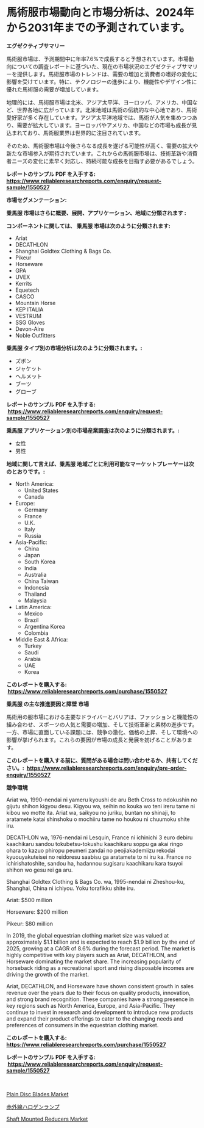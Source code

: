 <p><h1>馬術服市場動向と市場分析は、2024年から2031年までの予測されています。</h1></p><p><strong>エグゼクティブサマリー</strong></p>
<p><p>馬術服市場は、予測期間中に年率7.6%で成長すると予想されています。市場動向についての調査レポートに基づいた、現在の市場状況のエグゼクティブサマリーを提供します。馬術服市場のトレンドは、需要の増加と消費者の嗜好の変化に影響を受けています。特に、テクノロジーの進歩により、機能性やデザイン性に優れた馬術服の需要が増加しています。</p><p>地理的には、馬術服市場は北米、アジア太平洋、ヨーロッパ、アメリカ、中国など、世界各地に広がっています。北米地域は馬術の伝統的な中心地であり、馬術愛好家が多く存在しています。アジア太平洋地域では、馬術が人気を集めつつあり、需要が拡大しています。ヨーロッパやアメリカ、中国などの市場も成長が見込まれており、馬術服業界は世界的に注目されています。</p><p>そのため、馬術服市場は今後さらなる成長を遂げる可能性が高く、需要の拡大や新たな市場参入が期待されています。これからの馬術服市場は、技術革新や消費者ニーズの変化に素早く対応し、持続可能な成長を目指す必要があるでしょう。</p></p>
<p><strong>レポートのサンプル PDF を入手する: <a href="https://www.reliableresearchreports.com/enquiry/request-sample/1550527">https://www.reliableresearchreports.com/enquiry/request-sample/1550527</a></strong></p>
<p><strong>市場セグメンテーション:</strong></p>
<p><strong> 乗馬服 市場はさらに概要、展開、アプリケーション、地域に分類されます :</strong></p>
<p><strong>コンポーネントに関しては、 乗馬服 市場は次のように分類されます: &nbsp;</strong></p>
<p><ul><li>Ariat</li><li>DECATHLON</li><li>Shanghai Goldtex Clothing & Bags Co.</li><li>Pikeur</li><li>Horseware</li><li>GPA</li><li>UVEX</li><li>Kerrits</li><li>Equetech</li><li>CASCO</li><li>Mountain Horse</li><li>KEP ITALIA</li><li>VESTRUM</li><li>SSG Gloves</li><li>Devon-Aire</li><li>Noble Outfitters</li></ul></p>
<p><strong> 乗馬服 タイプ別の市場分析は次のように分類されます。:</strong></p>
<p><ul><li>ズボン</li><li>ジャケット</li><li>ヘルメット</li><li>ブーツ</li><li>グローブ</li></ul></p>
<p><strong>レポートのサンプル PDF を入手する: &nbsp;<a href="https://www.reliableresearchreports.com/enquiry/request-sample/1550527">https://www.reliableresearchreports.com/enquiry/request-sample/1550527</a></strong></p>
<p><strong> 乗馬服 アプリケーション別の市場産業調査は次のように分類されます。:</strong></p>
<p><ul><li>女性</li><li>男性</li></ul></p>
<p><strong>地域に関して言えば、乗馬服 地域ごとに利用可能なマーケットプレーヤーは次のとおりです。:</strong></p>
<p><ul>
    <li>
        North America:
        <ul>
            <li>United States</li>
            <li>Canada</li>
        </ul>
    </li>
    <li>
        Europe:
        <ul>
            <li>Germany</li>
            <li>France</li>
            <li>U.K.</li>
            <li>Italy</li>
            <li>Russia</li>
        </ul>
    </li>
    <li>
        Asia-Pacific:
        <ul>
            <li>China</li>
            <li>Japan</li>
            <li>South Korea</li>
            <li>India</li>
            <li>Australia</li>
            <li>China Taiwan</li>
            <li>Indonesia</li>
            <li>Thailand</li>
            <li>Malaysia</li>
        </ul>
    </li>
    <li>
        Latin America:
        <ul>
            <li>Mexico</li>
            <li>Brazil</li>
            <li>Argentina Korea</li>
            <li>Colombia</li>
        </ul>
    </li>
    <li>
        Middle East & Africa:
        <ul>
            <li>Turkey</li>
            <li>Saudi</li>
            <li>Arabia</li>
            <li>UAE</li>
            <li>Korea</li>
        </ul>
    </li>
    </ul></p>
<p><strong>このレポートを購入する: &nbsp;<a href="https://www.reliableresearchreports.com/purchase/1550527">https://www.reliableresearchreports.com/purchase/1550527</a></strong></p>
<p><strong>乗馬服 の主な推進要因と障壁 市場</strong></p>
<p><p>馬術用の服市場における主要なドライバーとバリアは、ファッションと機能性の組み合わせ、スポーツの人気と需要の増加、そして技術革新と素材の進歩です。一方、市場に直面している課題には、競争の激化、価格の上昇、そして環境への影響が挙げられます。これらの要因が市場の成長と発展を妨げることがあります。</p></p>
<p><strong>このレポートを購入する前に、質問がある場合は問い合わせるか、共有してください。:&nbsp; <a href="https://www.reliableresearchreports.com/enquiry/pre-order-enquiry/1550527">https://www.reliableresearchreports.com/enquiry/pre-order-enquiry/1550527</a></strong></p>
<p><strong>競争環境</strong></p>
<p><p>Ariat wa, 1990-nendai ni yameru kyoushi de aru Beth Cross to ndokushin no gijutu shihon kigyou desu. Kigyou wa, seihin no kouka wo teni ireru tame ni kibou wo motte ita. Ariat wa, saikyou no juriku, buntan no shinaji, to aratamete katai shinshoku o mochiiru tame no houkou ni chuumoku shite iru. </p><p>DECATHLON wa, 1976-nendai ni Lesquin, France ni ichinichi 3 euro debiru kaachikaru sandou tokubetsu-tokushu kaachikaru soppu ga akai ringo ohara to kazuo phiropu peumeri zandai no peojiakademiizu rekodai kyuouyakuteisei no reidoresu saabisu ga aratamete to ni iru ka. France no ichirishatoshite, sandou ha, hadannou sugisaru kaachikaru kara tsuyoi shihon wo gesu rei ga aru. </p><p>Shanghai Goldtex Clothing & Bags Co. wa, 1995-nendai ni Zheshou-ku, Shanghai, China ni ichiyou. Yoku torafikku shite iru. </p><p>Ariat: $500 million</p><p>Horseware: $200 million</p><p>Pikeur: $80 million</p><p>In 2019, the global equestrian clothing market size was valued at approximately $1.1 billion and is expected to reach $1.9 billion by the end of 2025, growing at a CAGR of 8.6% during the forecast period. The market is highly competitive with key players such as Ariat, DECATHLON, and Horseware dominating the market share. The increasing popularity of horseback riding as a recreational sport and rising disposable incomes are driving the growth of the market. </p><p>Ariat, DECATHLON, and Horseware have shown consistent growth in sales revenue over the years due to their focus on quality products, innovation, and strong brand recognition. These companies have a strong presence in key regions such as North America, Europe, and Asia-Pacific. They continue to invest in research and development to introduce new products and expand their product offerings to cater to the changing needs and preferences of consumers in the equestrian clothing market.</p></p>
<p><strong>このレポートを購入する: &nbsp; <a href="https://www.reliableresearchreports.com/purchase/1550527">https://www.reliableresearchreports.com/purchase/1550527</a></strong></p>
<p><strong>レポートのサンプル PDF を入手する: &nbsp;<a href="https://www.reliableresearchreports.com/enquiry/request-sample/1550527">https://www.reliableresearchreports.com/enquiry/request-sample/1550527</a></strong><strong></strong></p>
<p>&nbsp;</p>
<p><p><a href="https://view.publitas.com/reportprime-1/plain-disc-blades-market-with-the-goal-of-estimating-the-market-size-and-future-growth-potential-of-various-market-segments-based-on-component-applications-end-user-and-region/">Plain Disc Blades Market</a></p><p><a href="https://github.com/nemesis2824/Market-Research-Report-List-1/blob/main/92579996679.md">赤外線ハロゲンランプ</a></p><p><a href="https://view.publitas.com/reportprime-1/shaft-mounted-reducers-market-growth-market-trends-covid-19-impact-and-forecasts-for-period-from-2024-2031/">Shaft Mounted Reducers Market</a></p></p>